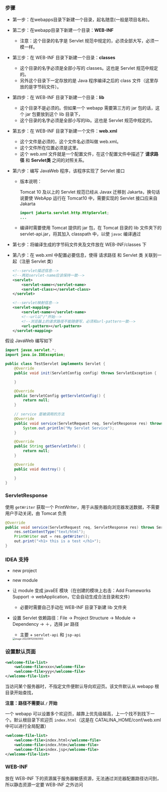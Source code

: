 ### 步骤

- 第一步：在webapps目录下新建一个目录，起名随意(一般是项目名称)。

- 第二步：在webapp目录下新建一个目录：**WEB-INF**

  - 注意：这个目录的名字是 Servlet 规范中规定的，必须全部大写，必须一模一样。

- 第三步：在 WEB-INF 目录下新建一个目录：**classes**

  - 这个目录的名字必须是全部小写的 classes。这也是 Servlet 规范中规定的。
  - 另外这个目录下一定存放的是 Java 程序编译之后的 class 文件（这里存放的是字节码文件）。

- 第四步：在 WEB-INF 目录下新建一个目录：**lib**

  - 这个目录不是必须的。但如果一个 webapp 需要第三方的 jar 包的话，这个 jar 包要放到这个 lib 目录下，
  - 这个目录的名字必须是全部小写的lib。这也是 Servlet 规范中规定的。

- 第五步：在 WEB-INF 目录下新建一个文件：**web.xml**

  - 这个文件是必须的，这个文件名必须叫做 web.xml。
  - 这个文件所在位置必须是这里。
  - 这个 web.xml 文件就是一个配置文件，在这个配置文件中描述了 **请求路径** 和 **Servlet类** 之间的对照关系。

- 第六步：编写 JavaWeb 程序，该程序实现了 Servlet 接口

  - 版本说明：

    Tomcat 10 及以上的 Servlet 规范已经从 Javax 迁移到 Jakarta，换句话说要使 WebApp 运行在 Tomcat10 中，需要实现的 Servlet 接口应来自 Jakarta

    ```java
    import jakarta.servlet.http.HttpServlet;
    ...
    ```

  - 编译时需要使用 Tomcat 提供的 jar 包，在 Tomcat 目录的 lib 文件夹下的 servlet-api.jar，将其加入 classpath 中，以使 `javac` 编译通过

- 第七步：将编译生成的字节码文件夹及文件放在 WEB-INF/classes 下

- 第八步：在 web.xml 中配置必要信息，使得 请求路径 和 Servlet 类 关联到一起（注册 Servlet 类）

  ```xml
  <!--servlet描述信息-->
  <!--两处servlet-name应该保持一致-->
  <servlet>
      <servlet-name></servlet-name>
      <servlet-class></servlet-class>
  </servlet>
  
  <!--servlet映射信息-->
  <servlet-mapping>
      <servlet-name></servlet-name>
      <!--url以"/"开始-->
      <!--浏览器上的请求路径不能随便写，必须和url-pattern一致-->
      <url-pattern></url-pattern>
  </servlet-mapping>
  ```



假设 JavaWeb 编写如下

```java
import javax.servlet.*;
import java.io.IOException;

public class TestServlet implements Servlet {
    @Override
    public void init(ServletConfig config) throws ServletException {

    }

    @Override
    public ServletConfig getServletConfig() {
        return null;
    }
	
    // service 是被调用的方法
    @Override
    public void service(ServletRequest req, ServletResponse res) throws ServletException, IOException {
        System.out.println("My Servlet Service");
    }

    @Override
    public String getServletInfo() {
        return null;
    }

    @Override
    public void destroy() {

    }
}
```

### ServletResponse

使用 `getWriter` 获取一个 PrintWriter，用于从服务器向浏览器发送数据，不需要用户手动关闭，由 Tomcat 负责

```java
@Override
public void service(ServletRequest req, ServletResponse res) throws ServletException, IOException {
    res.setContentType("text/html");
    PrintWriter out = res.getWriter();
    out.print("<h1> this is a test </h1>");
}
```





### IDEA 支持

- new project

- new module

- 让 module 变成 javaEE 模块（在创建的模块上右击：Add Frameworks Support -> webApplication，它会自动生成合法目录和文件）

  - 必要时需要自己手动在 WEB-INF 目录下新建 lib 文件夹

- 设置 Servlet 依赖路径：File -> Project Structure -> Module -> Dependency -> ＋，选择 jar 路径

  - 主要 + `servlet-api` 和 `jsp-api` 

  <img src="https://src-1259777572.cos.ap-chengdu.myqcloud.com/image-20220911205831813.png" alt="image-20220911205831813" style="zoom: 50%;" />



### 设置默认页面

```xml
<welcome-file-list>
	<welcome-file>xxx</welcome-file>
    <welcome-file>yyy</welcome-file>
</welcome-file-list>
```

当访问某个服务器时，不指定文件便默认导向欢迎页。该文件默认从 webapp 根目录开始查找，

**注意：路径不需要以 `/` 开始**

一个 webapp 可以设置多个欢迎页，越靠上优先级越高，上一个找不到找下一个。默认根目录下欢迎页 `index.html`（这是在 CATALINA_HOME/conf/web.xml 中可以进行全局配置）

```xml
<welcome-file-list>
    <welcome-file>index.html</welcome-file>
    <welcome-file>index.htm</welcome-file>
    <welcome-file>index.jsp</welcome-file>
</welcome-file-list>
```





### WEB-INF

放在 WEB-INF 下的资源属于服务器敏感资源，无法通过浏览器配置路径访问到，所以静态资源一定要 WEB-INF 之外访问
